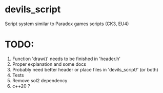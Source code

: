 # devils_script
Script system similar to Paradox games scripts (CK3, EU4)

# TODO:
1. Function 'draw()' needs to be finished in 'header.h'
2. Proper explanation and some docs
3. Probably need better header or place files in 'devils_script/' (or both)
4. Tests
5. Remove sol2 dependency
6. c++20 ?
